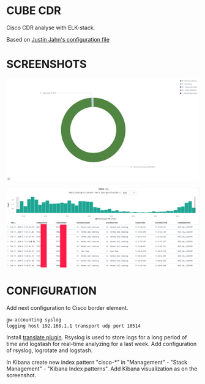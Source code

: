 # CUBE CDR
Cisco CDR analyse with ELK-stack. 

Based on [Justin Jahn's configuration file](https://gist.github.com/justinjahn/85305bc7b7df9a6412baedce5f1a0ece)

# SCREENSHOTS

![Visualize](visualize.png?raw=true "Visualize")

![Discovery](discovery.png?raw=true "discovery")

# CONFIGURATION

Add next configuration to Cisco border element.
```
gw-accounting syslog
logging host 192.168.1.1 transport udp port 10514
```
Install [translate plugin](https://www.elastic.co/guide/en/logstash/current/plugins-filters-translate.html).
Rsyslog is used to store logs for a long period of time and logstash for real-time analyzing for a last week.
Add configuration of rsyslog, logrotate and logstash. 

In Kibana create new index pattern "cisco-\*" in "Management" - "Stack Management" - "Kibana Index patterns".
Add Kibana visualization as on the screenshot.






